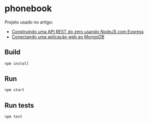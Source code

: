 # phonebook

Projeto usado no artigo: 
- [Construindo uma API REST do zero usando NodeJS com Express](https://programadev.com.br/express-rest-I/)
- [Conectando uma aplicação web ao MongoDB](https://programadev.com.br/express-rest-db/)

## Build

```bash
npm install
```

## Run

```bash
npm start
```

## Run tests

```bash
npm test
```
